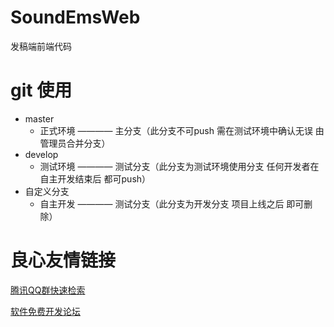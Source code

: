 # SoundEmsWeb
发稿端前端代码
# git 使用
* master    
    * 正式环境  ————  主分支（此分支不可push 需在测试环境中确认无误 由管理员合并分支）
* develop   
    * 测试环境  ————  测试分支（此分支为测试环境使用分支 任何开发者在自主开发结束后 都可push）
* 自定义分支 
    * 自主开发  ————  测试分支（此分支为开发分支 项目上线之后 即可删除）


 # 良心友情链接

[腾讯QQ群快速检索](http://u.720life.cn/s/8cf73f7c)

[软件免费开发论坛](http://u.720life.cn/s/bbb01dc0)
